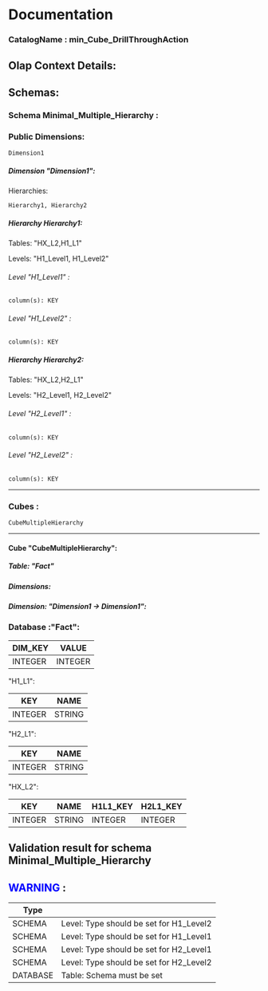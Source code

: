 # Documentation
### CatalogName : min_Cube_DrillThroughAction
## Olap Context Details:
## Schemas:
### Schema Minimal_Multiple_Hierarchy : 
### Public Dimensions:

    Dimension1

##### Dimension "Dimension1":

Hierarchies:

    Hierarchy1, Hierarchy2

##### Hierarchy Hierarchy1:

Tables: "HX_L2,H1_L1"

Levels: "H1_Level1, H1_Level2"

###### Level "H1_Level1" :

    column(s): KEY

###### Level "H1_Level2" :

    column(s): KEY

##### Hierarchy Hierarchy2:

Tables: "HX_L2,H2_L1"

Levels: "H2_Level1, H2_Level2"

###### Level "H2_Level1" :

    column(s): KEY

###### Level "H2_Level2" :

    column(s): KEY

---
### Cubes :

    CubeMultipleHierarchy

---
#### Cube "CubeMultipleHierarchy":

    

##### Table: "Fact"

##### Dimensions:
##### Dimension: "Dimension1 -> Dimension1":

### Database :"Fact":

|DIM_KEY|VALUE|
|---|---|
|INTEGER|INTEGER|

"H1_L1":

|KEY|NAME|
|---|---|
|INTEGER|STRING|

"H2_L1":

|KEY|NAME|
|---|---|
|INTEGER|STRING|

"HX_L2":

|KEY|NAME|H1L1_KEY|H2L1_KEY|
|---|---|---|---|
|INTEGER|STRING|INTEGER|INTEGER|

## Validation result for schema Minimal_Multiple_Hierarchy
## <span style='color: blue;'>WARNING</span> : 
|Type|   |
|----|---|
|SCHEMA|Level: Type should be set for H1_Level2|
|SCHEMA|Level: Type should be set for H1_Level1|
|SCHEMA|Level: Type should be set for H2_Level1|
|SCHEMA|Level: Type should be set for H2_Level2|
|DATABASE|Table: Schema must be set|
